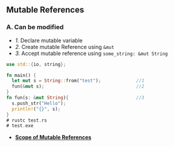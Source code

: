 ## Mutable References
### A. Can be modified
  - *1.* Declare mutable variable
  - *2.* Create mutable Reference using `&mut`
  - *3.* Accept mutable reference using `some_string: &mut String`
```rust
use std::{io, string};

fn main() {
  let mut s = String::from("test");             //1
  fun(&mut s);                                  //2
}
fn fun(s: &mut String){                         //3
  s.push_str("Hello");
  println!("{}", s);
}
# rustc test.rs
# test.exe
```

- **[Scope of Mutable References](Scope_of_Mut_Refs)**
